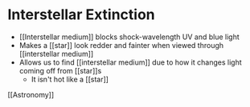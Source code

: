 # Interstellar Extinction

- [[Interstellar medium]] blocks shock-wavelength UV and blue light
- Makes a [[star]] look redder and fainter when viewed through [[interstellar medium]]
- Allows us to find [[interstellar medium]] due to how it changes light coming off from [[star]]s
  - It isn't hot like a [[star]]

[[Astronomy]]

